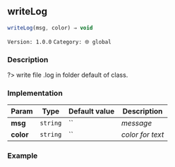 ## writeLog 
  ```javascript
 writeLog(msg, color) ⇒ void 
``` 

 ` Version: 1.0.0 ` 
` Category: 🌐 global ` 

### Description 

?> write file .log in folder default of class. 

### Implementation 

| Param | Type | Default value | Description | 
| --- | --- | --- | --- | 
| **msg** | `string` | `` | _message_ | 
| **color** | `string` | `` | _color for text_ | 

### Example 

 ```javascript 
  
 ```  

